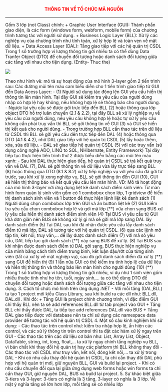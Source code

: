 <h4 style="color:red; text-align:center;"> THÔNG TIN VỀ TỔ CHỨC MÃ NGUỒN </h4>
<hr>
Gồm 3 lớp (not Class) chính:
+ Graphic User Interface (GUI): Thành phần giao diện, là các form (windows form, webform, mobile form) của chương trình tương tác với người sử dụng.
+ Business Logic Layer (BLL): Xử lý các nghiệp vụ của chương trình như tính toán, xử lý hợp lệ và toàn vẹn về mặt dữ liệu.
+ Data Access Layer (DAL): Tầng giao tiếp với các hệ quản trị CSDL
Trong 1 số trường hợp vì lượng thông tin gởi nhiều ta có thể dùng Data Tranfer Object (DTO) để chuyển đối tượng hoặc danh sách đối tượng giữa các tầng với nhau cho tiện dụng. (Entity- Thuc the)
<p><img src="https://user-images.githubusercontent.com/27814649/28239868-ebfff4e6-699f-11e7-99e0-1483300d0881.PNG"></p>
Theo như hình vẽ: mô tả sự hoạt động của mô hình 3-layer gồm 2 tiến trình sau:
Các đường mũi tên màu cam biểu diễn cho 1 tiến trình giao tiếp từ GUI đến Data Acess Layer:
- (1) Người sử dụng tác động lên GUI yêu cầu hiển thị thông tin lên màn hình. Tại đây GUI sẽ kiểm tra yêu cầu của người dùng nhập có hợp lệ hay không, nếu không hợp lệ sẽ thông báo cho người dùng.
- Ngược lại yêu cầu sẽ được gởi trực tiếp đến BLL (2) hoặc thông qua lớp object DTO hỗ trợ luân chuyển (2.1 & 2.2), tại đây BLL sẽ xử lý nghiệp vụ về yêu cầu của người dùng, nếu yêu cầu không hợp lệ hoặc tự xử lý yêu cầu không cần phải truy vấn thì BLL sẽ gởi thông tin về GUI (3) và GUI sẽ hiển thị kết quả cho người dùng.
- Trong trường hợp BLL cần thao tác trên dữ liệu từ CSDL thì BLL sẽ gởi yêu cầu đến trực tiếp đến DAL (4) hoặc thông qua DTO (4.1 & 4.2), nhờ DAL giao tiếp với hệ quản trị CSDL (5) lấy hoặc thêm, xóa, sửa dữ liệu.
- DAL sẽ giao tiếp hệ quản trị CSDL (5) với các truy vấn (sử dụng công nghệ ADO, LINQ to SQL, NHibernate, Entity Framework)
Tại đây tiếp tục thực hiện tiến trình thứ 2 được biểu diễn bằng các mũi tên màu xanh:
- Sau khi DAL thực hiện giao tiếp, hệ quản trị CSDL sẽ trả kết quả truy vấn về DAL (7), DAL sẽ gởi thông tin về dữ liệu vừa lấy trực tiếp sang BLL (8) hoặc thông qua DTO (8.1 & 8.2) xử lý tiếp nghiệp vụ với yêu cầu đã gởi từ trước, sau khi xử lý xong nghiệp vụ, BLL sẽ gởi thông tin đến GUI (10), GUI sẽ hiển thị thông báo và kết quả yêu cầu lên màn hình.
VD: Mô tả hoạt động của mô hình 3-layer với ứng dụng liệt kê danh sách điểm sinh viên:
Từ màn hình form quản lý sinh viên gồm có 1 combobox chọn lớp, 1 gridview để hiển thị danh sách sinh viên và 1 button để thực hiện lệnh liệt kê danh sách
(1) Người dùng chọn combobox lớp trên GUI và ấn button liệt kê (2) GUI kiểm tra yêu cầu chọn combobox hợp lệ và gởi mã lớp (**) vừa chọn sang BUS xử lý yêu cầu hiển thị danh sách điểm sinh viên (4) Tại BUS vì yêu cầu từ GUI khá đơn giản nên BUS sẽ không xử lý gì mà sẽ gởi mã lớp sang DAL lấy danh sách điểm (5) Tại DAL sau khi đã nhận được yêu cầu lấy danh sách điểm từ mã lớp, DAL sẽ tương tác với hệ quản trị CSDL. (6) qua các lệnh mở tập tin, kết nối, truy vấn,… để lấy được danh sách điểm (7) với mã số yêu cầu, DAL tiếp tục gởi danh sách (**) này sang BUS để xử lý.
(8) Tại BUS sau khi nhận được danh sách điểm từ DAL gởi sang, BUS thực hiện nghiệp vụ của mình bằng cách tính điểm trung bình, kết luận đậu/rớt của từng sinh viên (tất cả xử lý về mặt nghiệp vụ), sau đó gởi danh sách điểm đã xử lý (**) sang GUI để hiển thị (9) 1 lần nữa GUI có thể kiểm tra tính hợp lệ của dữ liệu và hiển thị thông tin và thông báo lên màn hình cho người dùng (10) (**) Trong 1 số trường hợp vì lượng thông tin gởi nhiều, ví dụ như 1 sinh viên gồm nhiều thuộc tính như họ tên, tuổi, ngày sinh,… ta có thể dùng DTO để chuyển đối tượng hoặc danh sách đối tượng giữa các tầng với nhau cho tiện dụng.
3. Cách tổ chức mô hình trên ứng dụng .NET
- Với mỗi tầng (DAL,BLL) ta tạo 1 project mới kiểu Class Library, sau khi build ra các dll như: BLL.dll, DAL.dll . Khi đó:
+ Tầng GUI là project chính chương trình, vì đặc điểm GUI chỉ thấy BLL nên ta sẽ add references BLL.dll từ tab project vào GUI
+ Tầng BLL chỉ thấy được DAL, ta tiếp tục add references DAL.dll vào BUS
+ Tầng DAL giao tiếp được với database nên ta chỉ sử dụng các namespace data provider để tương tác với hệ quản trị CSDL
4. Một số câu kinh nghiệm khi sử dụng:
- Các thao tác trên control như: kiểm tra nhập hợp lệ, ẩn hiện các control, và các xử lý thông tin trên control thì ta đặt các hàm xử lý ngay trên GUI
- Các thao tác trên các dữ liệu cơ bản như: List, Array List, Object, DataTable, string, int, long, float,… ta xử lý ngay chính tầng nghiệp vụ BLL, vì bản chất khi thay đổi hệ quản trị hay các platform thì BLL không thay đổi
- Các thao tác với CSDL như truy vấn, kết nối, đóng kết nối,… ta xử lý trong DAL
- Khi có nhu cầu thay đổi hệ quản trị CSDL, ta chỉ cần thay đổi DAL phù hợp với hệ quản trị mới, giữ nguyên BLL, GUI và build lại project.
- Khi có nhu cầu chuyển đổi qua lại giữa ứng dụng web forms hoặc win forms ta chỉ cần thay GUI, giữ nguyên DAL, BUS và build lại project.
5. Sự khác biệt giữa 3-tiers và 3-layer:
3-tiers có nghĩa là 3 tầng, 3-layer có nghĩa là 3 lớp. Về mặt ý nghĩa tầng sẽ lớn hơn lớp, mỗi tầng sẽ có nhiều lớp

